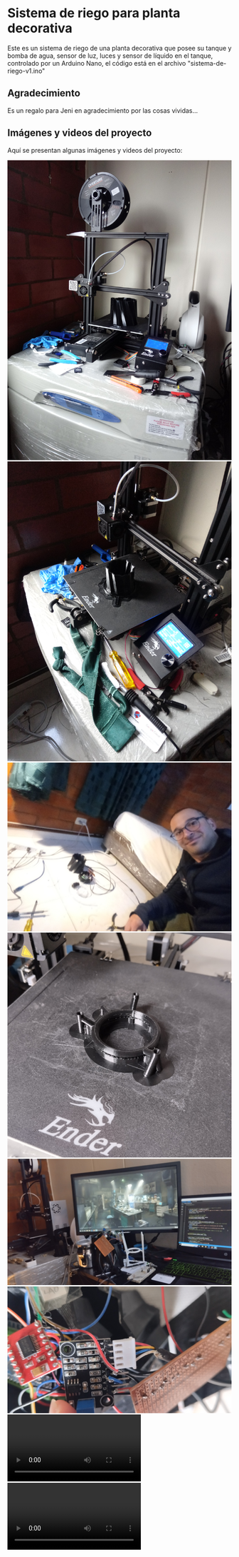 # Sistema de riego para planta decorativa

Este es un sistema de riego de una planta decorativa que posee su tanque y bomba de agua, sensor de luz, luces y sensor de líquido en el tanque, controlado por un Arduino Nano, el código está en el archivo "sistema-de-riego-v1.ino"

## Agradecimiento

Es un regalo para Jeni en agradecimiento por las cosas vividas...

## Imágenes y videos del proyecto

Aquí se presentan algunas imágenes y videos del proyecto:

![Tanque original de agua recien impreso](./imagenes/20220806_100245.jpg)
![Matera recien impresa](./imagenes/20220915_071057.jpg)
![Yo armando el sistema electrónico](./imagenes/20220919_190635.jpg)
![Prueba de la tuberia de riego](./imagenes/IMG_20230406_112919.jpg)
![Mi escritorio con el proyecto casi terminado](./imagenes/IMG_20230409_234847.jpg)
![Random closed-up de la electrónica](./imagenes/IMG_20230411_110534.jpg)
![Cuando construía el modelo 3D en la computadora (1)](./imagenes/20220824_193628.mp4)
![Cuando construía el modelo 3D en la computadora (1)](./imagenes/20220912_152014.mp4)